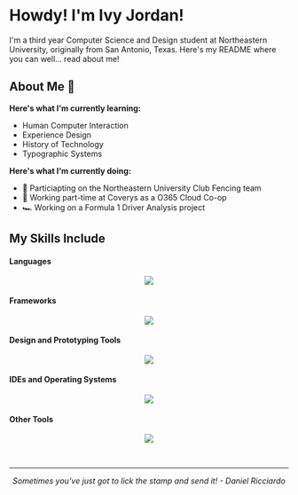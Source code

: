 # Howdy! I'm Ivy Jordan! 
I'm a third year Computer Science and Design student at Northeastern University, originally from San Antonio, Texas. Here's my README where you can well... read about me!

## About Me 🌿

**Here's what I'm currently learning:** 
- Human Computer Interaction
- Experience Design
- History of Technology
- Typographic Systems

**Here's what I'm currently doing:**
- 🤺 Particiapting on the Northeastern University Club Fencing team
- 🏢 Working part-time at Coverys as a O365 Cloud Co-op
- 🏎️ Working on a Formula 1 Driver Analysis project


## My Skills Include
<h4> Languages </h4>
<p align="center">
  <a href="https://skillicons.dev">
    <img src="https://skillicons.dev/icons?i=java,html,css,processing,py,r,mysql" />
  </a>
</p>
</span>

<h4> Frameworks </h4>
<p align="center">
  <a href="https://skillicons.dev">
    <img src="https://skillicons.dev/icons?i=docker" />
  </a>
</p>
</span>

<h4> Design and Prototyping Tools </h4>
<p align="center">
  <a href="https://skillicons.dev">
    <img src="https://skillicons.dev/icons?i=figma,ai,ps" />
  </a>
</p>
<span>

</span>

<h4> IDEs and Operating Systems </h4>
<p align="center">
  <a href="https://skillicons.dev">
    <img src="https://skillicons.dev/icons?i=idea,eclipse,vscode,ubuntu,windows" />
  </a>
</p>
</span>

<h4> Other Tools </h4>
<p align="center">
  <a href="https://skillicons.dev">
    <img src="https://skillicons.dev/icons?i=azure,notion,github" />
  </a>
</p>
</span>
<br>	
<hr>
<p align="center">
   <i> Sometimes you've just got to lick the stamp and send it! - Daniel Ricciardo </i>
   <br>
<br>	
